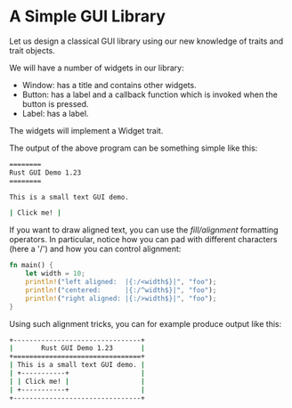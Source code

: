 # A Simple GUI Library

Let us design a classical GUI library using our new knowledge of traits and trait objects.

We will have a number of widgets in our library:

- Window: has a title and contains other widgets.
- Button: has a label and a callback function which is invoked when the button is pressed.
- Label: has a label.

The widgets will implement a Widget trait.

The output of the above program can be something simple like this:

```bash
========
Rust GUI Demo 1.23
========

This is a small text GUI demo.

| Click me! |

```

If you want to draw aligned text, you can use the *fill/alignment* formatting operators. In particular, notice how you can pad with different characters (here a '/') and how you can control alignment:

```rust
fn main() {
    let width = 10;
    println!("left aligned:  |{:/<width$}|", "foo");
    println!("centered:      |{:/^width$}|", "foo");
    println!("right aligned: |{:/>width$}|", "foo");
}
```

Using such alignment tricks, you can for example produce output like this:

```bash
+--------------------------------+
|       Rust GUI Demo 1.23       |
+================================+
| This is a small text GUI demo. |
| +-----------+                  |
| | Click me! |                  |
| +-----------+                  |
+--------------------------------+

```